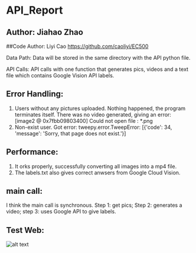 # API_Report
## Author: Jiahao Zhao
##Code Author: Liyi Cao https://github.com/caoliyi/EC500

Data Path:
Data will be stored in the same directory with the API python file.

API Calls:
API calls with one function that generates pics, videos and a text file which contains Google Vision API labels.

## Error Handling: 
1. Users without any pictures uploaded.
Nothing happened, the program terminates itself. There was no video generated, giving an error: [image2 @ 0x7fbb09803400] Could not open file : *.png
2. Non-exist user.
Got error: tweepy.error.TweepError: [{'code': 34, 'message': 'Sorry, that page does not exist.'}]

## Performance:
1. It orks properly, successfully converting all images into a mp4 file.
2. The labels.txt also gives correct anwsers from Google Cloud Vision.

## main call:
I think the main call is synchronous. Step 1: get pics; Step 2: generates a video; step 3: uses Google API to give labels.

## Test Web:
![alt text](https://github.com/caoliyi/EC500/blob/master/test.png)
